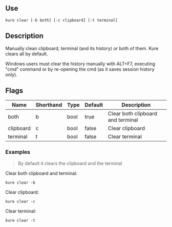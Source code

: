 ## Use

`kure clear [-b both] [-c clipboard] [-t terminal]`

## Description

Manually clean clipboard, terminal (and its history) or both of them. Kure clears all by default.

Windows users must clear the history manually with ALT+F7, executing "cmd" command or by re-opening the cmd (as it saves session history only).

## Flags 

|  Name     | Shorthand |     Type      |    Default    |           Description             |
|-----------|-----------|---------------|---------------|-----------------------------------|
| both      | b         | bool          | true          | Clear both clipboard and terminal |
| clipboard | c         | bool          | false         | Clear clipboard                   |
| terminal  | t         | bool          | false         | Clear terminal                    |

### Examples

> By default it clears the clipboard and the terminal

Clear both clipboard and terminal:
```
kure clear -b
```

Clear clipboard:
```
kure clear -c
```

Clear terminal:
```
kure clear -t
```
